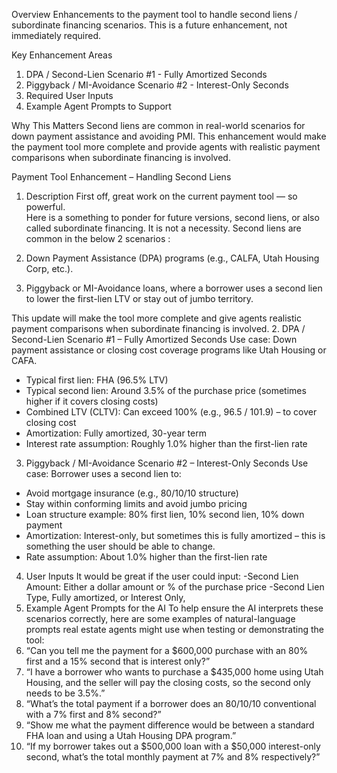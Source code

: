 Overview
Enhancements to the payment tool to handle second liens / subordinate financing 
scenarios. This is a future enhancement, not immediately required.

Key Enhancement Areas
1. DPA / Second-Lien Scenario #1 - Fully Amortized Seconds
2. Piggyback / MI-Avoidance Scenario #2 - Interest-Only Seconds
3. Required User Inputs
4. Example Agent Prompts to Support

Why This Matters
Second liens are common in real-world scenarios for down payment assistance and avoiding PMI. This enhancement would make the payment tool more complete and provide agents with realistic payment comparisons when subordinate financing is involved.

Payment Tool Enhancement – Handling Second Liens
1. Description
First off, great work on the current payment tool — so powerful.  
Here is a something to ponder for future versions, second liens, or also called subordinate financing.   It is not a necessity.
Second liens are common in the below 2 scenarios :

1. Down Payment Assistance (DPA) programs (e.g., CALFA, Utah Housing Corp, etc.).
2. Piggyback or MI-Avoidance loans, where a borrower uses a second lien to lower the first-lien LTV or stay out of jumbo territory.

This update will make the tool more complete and give agents realistic payment comparisons when subordinate financing is involved.
2. DPA / Second-Lien Scenario #1 – Fully Amortized Seconds
Use case: Down payment assistance or closing cost coverage programs like Utah Housing or CAFA.
- Typical first lien: FHA (96.5% LTV)
- Typical second lien: Around 3.5% of the purchase price (sometimes higher if it covers closing costs)
- Combined LTV (CLTV): Can exceed 100% (e.g., 96.5 / 101.9) – to cover closing cost
- Amortization: Fully amortized, 30-year term
- Interest rate assumption: Roughly 1.0% higher than the first-lien rate
3. Piggyback / MI-Avoidance Scenario #2 – Interest-Only Seconds
Use case: Borrower uses a second lien to:
- Avoid mortgage insurance (e.g., 80/10/10 structure)
- Stay within conforming limits and avoid jumbo pricing
- Loan structure example: 80% first lien, 10% second lien, 10% down payment
- Amortization: Interest-only, but sometimes this is fully amortized – this is something the user should be able to change.
- Rate assumption: About 1.0% higher than the first-lien rate
4. User Inputs
It would be great if the user could input:
-Second Lien Amount: Either a dollar amount or % of the purchase price
-Second Lien Type, Fully amortized, or Interest Only,   
5. Example Agent Prompts for the AI
To help ensure the AI interprets these scenarios correctly, here are some examples of natural-language prompts real estate agents might use when testing or demonstrating the tool:
1. “Can you tell me the payment for a $600,000 purchase with an 80% first and a 15% second that is interest only?”
2. “I have a borrower who wants to purchase a $435,000 home using Utah Housing, and the seller will pay the closing costs, so the second only needs to be 3.5%.”
3. “What’s the total payment if a borrower does an 80/10/10 conventional with a 7% first and 8% second?”
4. “Show me what the payment difference would be between a standard FHA loan and using a Utah Housing DPA program.”
5. “If my borrower takes out a $500,000 loan with a $50,000 interest-only second, what’s the total monthly payment at 7% and 8% respectively?”
